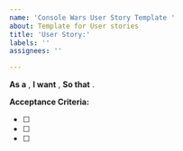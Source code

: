 ```yaml
---
name: 'Console Wars User Story Template '
about: Template for User stories
title: 'User Story:'
labels: ''
assignees: ''

---
```


**As a** ,
**I want** ,
**So that** .

**Acceptance Criteria:**

- [ ]

- [ ] 

- [ ]
